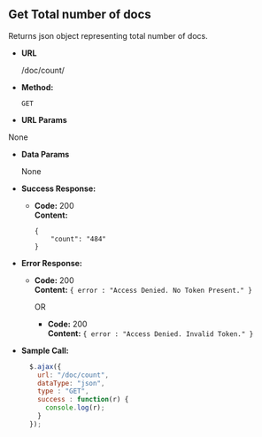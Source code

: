**Get Total number of docs**
----
  Returns json object representing total number of docs.

* **URL**

  /doc/count/

* **Method:**

  `GET`

*  **URL Params**

  None

* **Data Params**

  None

* **Success Response:**

  * **Code:** 200 <br />
    **Content:**
    ```
    {
        "count": "484"
    }
    ```

* **Error Response:**

  * **Code:** 200 <br />
    **Content:** `{ error : "Access Denied. No Token Present." }`

    OR

    * **Code:** 200 <br />
      **Content:** `{ error : "Access Denied. Invalid Token." }`

* **Sample Call:**

  ```javascript
    $.ajax({
      url: "/doc/count",
      dataType: "json",
      type : "GET",
      success : function(r) {
        console.log(r);
      }
    });
  ```
